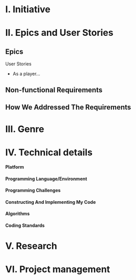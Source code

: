 # I. Initiative



# II. Epics and User Stories

Epics
- 

User Stories
- As a player...

Non-functional Requirements
- 

How We Addressed The Requirements
- 

# III. Genre

# IV. Technical details
#### Platform

#### Programming Language/Environment

#### Programming Challenges

#### Constructing And Implementing My Code

#### Algorithms

#### Coding Standards

# V. Research

# VI. Project management
